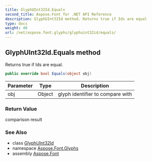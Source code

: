 ```yaml
---
title: GlyphUInt32Id.Equals
second_title: Aspose.Font for .NET API Reference
description: GlyphUInt32Id method. Returns true if Ids are equal
type: docs
weight: 40
url: /net/aspose.font.glyphs/glyphuint32id/equals/
---
```

## GlyphUInt32Id.Equals method

Returns true if Ids are equal.

```csharp
public override bool Equals(object obj)
```

| Parameter | Type | Description |
| --- | --- | --- |
| obj | Object | glyph identifier to compare with |

### Return Value

comparison result

### See Also

* class [GlyphUInt32Id](../)
* namespace [Aspose.Font.Glyphs](../../../aspose.font.glyphs/)
* assembly [Aspose.Font](../../../)



